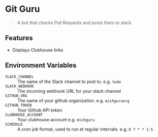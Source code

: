 # Git Guru

> A bot that checks Pull Requests and posts them to slack.

## Features

- Displays Clubhouse links

## Environment Variables

<dl>
  <dt><code>SLACK_CHANNEL</code></dt>
  <dd>The name of the Slack channel to post to.  e.g. <code>todo</code></dd>
  <dt><code>SLACK_WEBHOOK</code></dt>
  <dd>The incoming webhook URL for your slack channel</dd>
  <dt><code>GITHUB_ORG</code></<dt>
  <dd>The name of your github organization. e.g. <code>mishguruorg</code></dd>
  <dt><code>GITHUB_TOKEN</code></dt>
  <dd>Your Github API token</dd>
  <dt><code>CLUBHOUSE_ACCOUNT</code></dt>
  <dd>Your clubhouse account e.g. <code>mishguru</code></dd>
  <dt><code>SCHEDULE</code></dt>
  <dd>A cron job format, used to run at regular intervals. e.g. <code>0 7 * * 1-5</code></dt>
</dl>
